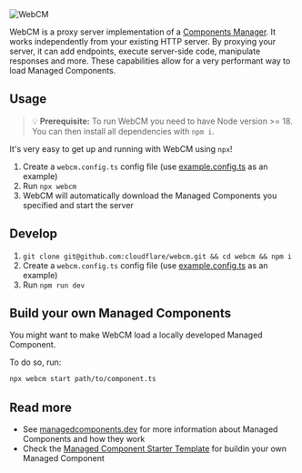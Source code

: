 <img alt="WebCM" src="https://user-images.githubusercontent.com/55081/181248752-3f8988e0-195f-465c-b7e2-91fa81aed555.png">

WebCM is a proxy server implementation of a [Components Manager](https://managedcomponents.dev/getting-started/components-manager). It works independently from your existing HTTP server. By proxying your server, it can add endpoints, execute server-side code, manipulate responses and more. These capabilities allow for a very performant way to load Managed Components.

## Usage

> 💡 **Prerequisite:** To run WebCM you need to have Node version >= 18. You can then install all dependencies with `npm i`.

It's very easy to get up and running with WebCM using `npx`!

1. Create a `webcm.config.ts` config file (use [example.config.ts](./example.config.ts) as an example)
2. Run `npx webcm`
3. WebCM will automatically download the Managed Components you specified and start the server

## Develop

1. `git clone git@github.com:cloudflare/webcm.git && cd webcm && npm i`
2. Create a `webcm.config.ts` config file (use [example.config.ts](./example.config.ts) as an example)
3. Run `npm run dev`

## Build your own Managed Components

You might want to make WebCM load a locally developed Managed Component.

To do so, run:

```bash
npx webcm start path/to/component.ts
```

## Read more

- See [managedcomponents.dev](https://managedcomponents.dev) for more information about Managed Components and how they work
- Check the [Managed Component Starter Template](https://github.com/managed-components/starter-template) for buildin your own Managed Component
